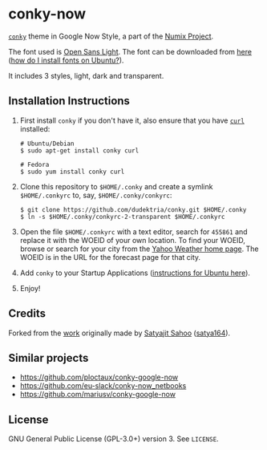 # conky-now
[`conky`](https://github.com/brndnmtthws/conky) theme in Google Now Style, a part of the [Numix Project](https://numixproject.org/).

The font used is [Open Sans Light](http://www.opensans.com/).
The font can be downloaded from [here](http://www.fontsquirrel.com/fonts/open-sans) ([how do I install fonts on Ubuntu?](http://askubuntu.com/questions/191778/how-to-install-fonts-fast-and-easy/191782#191782)).

It includes 3 styles, light, dark and transparent.

## Installation Instructions

1. First install `conky` if you don't have it, also ensure that you have [`curl`](https://curl.haxx.se/) installed:

       # Ubuntu/Debian
       $ sudo apt-get install conky curl

       # Fedora
       $ sudo yum install conky curl
2. Clone this repository to `$HOME/.conky` and create a symlink `$HOME/.conkyrc` to, say, `$HOME/.conky/conkyrc`:

       $ git clone https://github.com/dudektria/conky.git $HOME/.conky
       $ ln -s $HOME/.conky/conkyrc-2-transparent $HOME/.conkyrc
3. Open the file `$HOME/.conkyrc` with a text editor, search for `455861` and replace it with the WOEID of your own location.
To find your WOEID, browse or search for your city from the [Yahoo Weather home page](https://weather.yahoo.com/).
The WOEID is in the URL for the forecast page for that city.
4. Add `conky` to your Startup Applications ([instructions for Ubuntu here](http://www.omgubuntu.co.uk/2013/05/google-now-themed-conky-for-ubuntu-desktop)).
5. Enjoy!

## Credits

Forked from the [work](http://satya164.deviantart.com/art/Conky-Google-Now-366545753) originally made by [Satyajit Sahoo](https://github.com/satya164) ([satya164](http://satya164.deviantart.com/)).

## Similar projects

- https://github.com/ploctaux/conky-google-now
- https://github.com/eu-slack/conky-now_netbooks
- https://github.com/mariusv/conky-google-now

## License

GNU General Public License (GPL-3.0+) version 3. See `LICENSE`.
